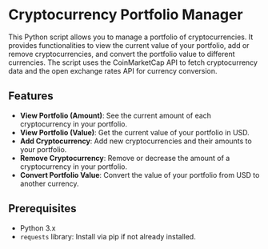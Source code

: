 # Cryptocurrency Portfolio Manager

This Python script allows you to manage a portfolio of cryptocurrencies. It provides functionalities to view the current value of your portfolio, add or remove cryptocurrencies, and convert the portfolio value to different currencies. The script uses the CoinMarketCap API to fetch cryptocurrency data and the open exchange rates API for currency conversion.

## Features

- **View Portfolio (Amount)**: See the current amount of each cryptocurrency in your portfolio.
- **View Portfolio (Value)**: Get the current value of your portfolio in USD.
- **Add Cryptocurrency**: Add new cryptocurrencies and their amounts to your portfolio.
- **Remove Cryptocurrency**: Remove or decrease the amount of a cryptocurrency in your portfolio.
- **Convert Portfolio Value**: Convert the value of your portfolio from USD to another currency.

## Prerequisites

- Python 3.x
- `requests` library: Install via pip if not already installed.
